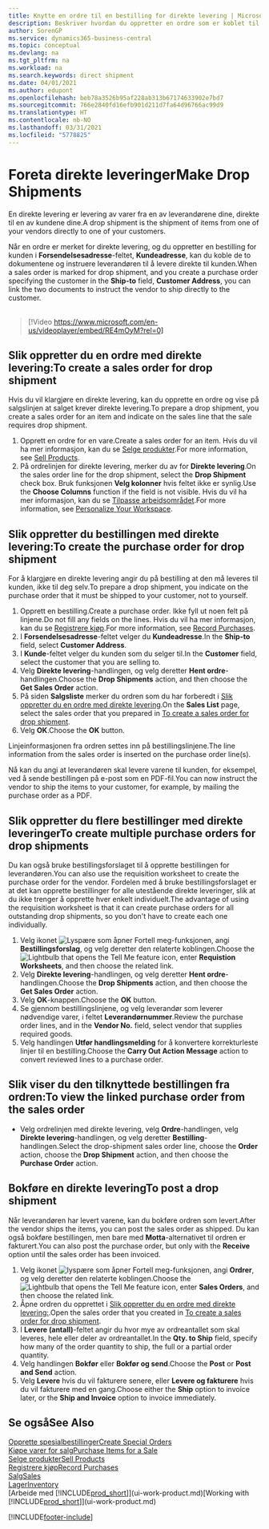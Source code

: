 ```yaml
---
title: Knytte en ordre til en bestilling for direkte levering | Microsoft-dokumentasjon
description: Beskriver hvordan du oppretter en ordre som er koblet til en bestilling, for å sikre levering direkte fra leverandøren til kunden.
author: SorenGP
ms.service: dynamics365-business-central
ms.topic: conceptual
ms.devlang: na
ms.tgt_pltfrm: na
ms.workload: na
ms.search.keywords: direct shipment
ms.date: 04/01/2021
ms.author: edupont
ms.openlocfilehash: beb78a3526b95af228ab313b67174633902e7bd7
ms.sourcegitcommit: 766e2840fd16efb901d211d7fa64d96766ac99d9
ms.translationtype: HT
ms.contentlocale: nb-NO
ms.lasthandoff: 03/31/2021
ms.locfileid: "5778825"
---
```

# <a name="make-drop-shipments"></a><span data-ttu-id="bea51-103">Foreta direkte leveringer</span><span class="sxs-lookup"><span data-stu-id="bea51-103">Make Drop Shipments</span></span>

<span data-ttu-id="bea51-104">En direkte levering er levering av varer fra en av leverandørene dine, direkte til en av kundene dine.</span><span class="sxs-lookup"><span data-stu-id="bea51-104">A drop shipment is the shipment of items from one of your vendors directly to one of your customers.</span></span>

<span data-ttu-id="bea51-105">Når en ordre er merket for direkte levering, og du oppretter en bestilling for kunden i **Forsendelsesadresse**-feltet, **Kundeadresse**, kan du koble de to dokumentene og instruere leverandøren til å levere direkte til kunden.</span><span class="sxs-lookup"><span data-stu-id="bea51-105">When a sales order is marked for drop shipment, and you create a purchase order specifying the customer in the **Ship-to** field, **Customer Address**, you can link the two documents to instruct the vendor to ship directly to the customer.</span></span>
<br><br>  
  
> [!Video https://www.microsoft.com/en-us/videoplayer/embed/RE4mOyM?rel=0]

## <a name="to-create-a-sales-order-for-drop-shipment"></a><span data-ttu-id="bea51-106">Slik oppretter du en ordre med direkte levering:</span><span class="sxs-lookup"><span data-stu-id="bea51-106">To create a sales order for drop shipment</span></span>

<span data-ttu-id="bea51-107">Hvis du vil klargjøre en direkte levering, kan du opprette en ordre og vise på salgslinjen at salget krever direkte levering.</span><span class="sxs-lookup"><span data-stu-id="bea51-107">To prepare a drop shipment, you create a sales order for an item and indicate on the sales line that the sale requires drop shipment.</span></span>

1. <span data-ttu-id="bea51-108">Opprett en ordre for en vare.</span><span class="sxs-lookup"><span data-stu-id="bea51-108">Create a sales order for an item.</span></span> <span data-ttu-id="bea51-109">Hvis du vil ha mer informasjon, kan du se [Selge produkter](sales-how-sell-products.md).</span><span class="sxs-lookup"><span data-stu-id="bea51-109">For more information, see [Sell Products](sales-how-sell-products.md).</span></span>
2. <span data-ttu-id="bea51-110">På ordrelinjen for direkte levering, merker du av for **Direkte levering**.</span><span class="sxs-lookup"><span data-stu-id="bea51-110">On the sales order line for the drop shipment, select the **Drop Shipment** check box.</span></span> <span data-ttu-id="bea51-111">Bruk funksjonen **Velg kolonner** hvis feltet ikke er synlig.</span><span class="sxs-lookup"><span data-stu-id="bea51-111">Use the **Choose Columns** function if the field is not visible.</span></span> <span data-ttu-id="bea51-112">Hvis du vil ha mer informasjon, kan du se [Tilpasse arbeidsområdet](ui-personalization-user.md).</span><span class="sxs-lookup"><span data-stu-id="bea51-112">For more information, see [Personalize Your Workspace](ui-personalization-user.md).</span></span>

## <a name="to-create-the-purchase-order-for-drop-shipment"></a><span data-ttu-id="bea51-113">Slik oppretter du bestillingen med direkte levering:</span><span class="sxs-lookup"><span data-stu-id="bea51-113">To create the purchase order for drop shipment</span></span>

<span data-ttu-id="bea51-114">For å klargjøre en direkte levering angir du på bestilling at den må leveres til kunden, ikke til deg selv.</span><span class="sxs-lookup"><span data-stu-id="bea51-114">To prepare a drop shipment, you indicate on the purchase order that it must be shipped to your customer, not to yourself.</span></span>

1. <span data-ttu-id="bea51-115">Opprett en bestilling.</span><span class="sxs-lookup"><span data-stu-id="bea51-115">Create a purchase order.</span></span> <span data-ttu-id="bea51-116">Ikke fyll ut noen felt på linjene.</span><span class="sxs-lookup"><span data-stu-id="bea51-116">Do not fill any fields on the lines.</span></span> <span data-ttu-id="bea51-117">Hvis du vil ha mer informasjon, kan du se [Registrere kjøp](purchasing-how-record-purchases.md).</span><span class="sxs-lookup"><span data-stu-id="bea51-117">For more information, see [Record Purchases](purchasing-how-record-purchases.md).</span></span>
2. <span data-ttu-id="bea51-118">I **Forsendelsesadresse**-feltet velger du **Kundeadresse**.</span><span class="sxs-lookup"><span data-stu-id="bea51-118">In the **Ship-to** field, select **Customer Address**.</span></span>
3. <span data-ttu-id="bea51-119">I **Kunde**-feltet velger du kunden som du selger til.</span><span class="sxs-lookup"><span data-stu-id="bea51-119">In the **Customer** field, select the customer that you are selling to.</span></span>
4. <span data-ttu-id="bea51-120">Velg **Direkte levering**-handlingen, og velg deretter **Hent ordre**-handlingen.</span><span class="sxs-lookup"><span data-stu-id="bea51-120">Choose the **Drop Shipments** action, and then choose the **Get Sales Order** action.</span></span>
5. <span data-ttu-id="bea51-121">På siden **Salgsliste** merker du ordren som du har forberedt i [Slik oppretter du en ordre med direkte levering](sales-how-drop-shipment.md#to-create-a-sales-order-for-drop-shipment).</span><span class="sxs-lookup"><span data-stu-id="bea51-121">On the **Sales List** page, select the sales order that you prepared in [To create a sales order for drop shipment](sales-how-drop-shipment.md#to-create-a-sales-order-for-drop-shipment).</span></span>
6. <span data-ttu-id="bea51-122">Velg **OK**.</span><span class="sxs-lookup"><span data-stu-id="bea51-122">Choose the **OK** button.</span></span>

<span data-ttu-id="bea51-123">Linjeinformasjonen fra ordren settes inn på bestillingslinjene.</span><span class="sxs-lookup"><span data-stu-id="bea51-123">The line information from the sales order is inserted on the purchase order line(s).</span></span>

<span data-ttu-id="bea51-124">Nå kan du angi at leverandøren skal levere varene til kunden, for eksempel, ved å sende bestillingen på e-post som en PDF-fil.</span><span class="sxs-lookup"><span data-stu-id="bea51-124">You can now instruct the vendor to ship the items to your customer, for example, by mailing the purchase order as a PDF.</span></span>     

## <a name="to-create-multiple-purchase-orders-for-drop-shipments"></a><span data-ttu-id="bea51-125">Slik oppretter du flere bestillinger med direkte leveringer</span><span class="sxs-lookup"><span data-stu-id="bea51-125">To create multiple purchase orders for drop shipments</span></span>

<span data-ttu-id="bea51-126">Du kan også bruke bestillingsforslaget til å opprette bestillingen for leverandøren.</span><span class="sxs-lookup"><span data-stu-id="bea51-126">You can also use the requisition worksheet to create the purchase order for the vendor.</span></span> <span data-ttu-id="bea51-127">Fordelen med å bruke bestillingsforslaget er at det kan opprette bestillinger for alle utestående direkte leveringer, slik at du ikke trenger å opprette hver enkelt individuelt.</span><span class="sxs-lookup"><span data-stu-id="bea51-127">The advantage of using the requisition worksheet is that it can create purchase orders for all outstanding drop shipments, so you don't have to create each one individually.</span></span>

1. <span data-ttu-id="bea51-128">Velg ikonet ![Lyspære som åpner Fortell meg-funksjonen](media/ui-search/search_small.png "Fortell hva du vil gjøre"), angi **Bestillingsforslag**, og velg deretter den relaterte koblingen.</span><span class="sxs-lookup"><span data-stu-id="bea51-128">Choose the ![Lightbulb that opens the Tell Me feature](media/ui-search/search_small.png "Tell me what you want to do") icon, enter **Requistion Worksheets**, and then choose the related link.</span></span>
2. <span data-ttu-id="bea51-129">Velg **Direkte levering**-handlingen, og velg deretter **Hent ordre**-handlingen.</span><span class="sxs-lookup"><span data-stu-id="bea51-129">Choose the **Drop Shipments** action, and then choose the **Get Sales Order** action.</span></span>
3. <span data-ttu-id="bea51-130">Velg **OK**-knappen.</span><span class="sxs-lookup"><span data-stu-id="bea51-130">Choose the **OK** button.</span></span>
4. <span data-ttu-id="bea51-131">Se gjennom bestillingslinjene, og velg leverandør som leverer nødvendige varer, i feltet **Leverandørnummer**.</span><span class="sxs-lookup"><span data-stu-id="bea51-131">Review the purchase order lines, and in the **Vendor No.** field, select vendor that supplies required goods.</span></span> 
5. <span data-ttu-id="bea51-132">Velg handlingen **Utfør handlingsmelding** for å konvertere korrekturleste linjer til en bestilling.</span><span class="sxs-lookup"><span data-stu-id="bea51-132">Choose the **Carry Out Action Message** action to convert reviewed lines to a purchase order.</span></span>

## <a name="to-view-the-linked-purchase-order-from-the-sales-order"></a><span data-ttu-id="bea51-133">Slik viser du den tilknyttede bestillingen fra ordren:</span><span class="sxs-lookup"><span data-stu-id="bea51-133">To view the linked purchase order from the sales order</span></span>

* <span data-ttu-id="bea51-134">Velg ordrelinjen med direkte levering, velg **Ordre**-handlingen, velg **Direkte levering**-handlingen, og velg deretter **Bestilling**-handlingen.</span><span class="sxs-lookup"><span data-stu-id="bea51-134">Select the drop-shipment sales order line, choose the **Order** action, choose the **Drop Shipment** action, and then choose the **Purchase Order** action.</span></span>

## <a name="to-post-a-drop-shipment"></a><span data-ttu-id="bea51-135">Bokføre en direkte levering</span><span class="sxs-lookup"><span data-stu-id="bea51-135">To post a drop shipment</span></span>

<span data-ttu-id="bea51-136">Når leverandøren har levert varene, kan du bokføre ordren som levert.</span><span class="sxs-lookup"><span data-stu-id="bea51-136">After the vendor ships the items, you can post the sales order as shipped.</span></span> <span data-ttu-id="bea51-137">Du kan også bokføre bestillingen, men bare med **Motta**-alternativet til ordren er fakturert.</span><span class="sxs-lookup"><span data-stu-id="bea51-137">You can also post the purchase order, but only with the **Receive** option until the sales order has been invoiced.</span></span>

1. <span data-ttu-id="bea51-138">Velg ikonet ![lyspære som åpner Fortell meg-funksjonen](media/ui-search/search_small.png "Fortell hva du vil gjøre"), angi **Ordrer**, og velg deretter den relaterte koblingen.</span><span class="sxs-lookup"><span data-stu-id="bea51-138">Choose the ![Lightbulb that opens the Tell Me feature](media/ui-search/search_small.png "Tell me what you want to do") icon, enter **Sales Orders**, and then choose the related link.</span></span>
2. <span data-ttu-id="bea51-139">Åpne ordren du opprettet i [Slik oppretter du en ordre med direkte levering:](#to-create-a-sales-order-for-drop-shipment).</span><span class="sxs-lookup"><span data-stu-id="bea51-139">Open the sales order that you created in [To create a sales order for drop shipment](#to-create-a-sales-order-for-drop-shipment).</span></span>
3. <span data-ttu-id="bea51-140">I **Levere (antall)**-feltet angir du hvor mye av ordreantallet som skal leveres, hele eller deler av ordreantallet.</span><span class="sxs-lookup"><span data-stu-id="bea51-140">In the **Qty. to Ship** field, specify how many of the order quantity to ship, the full or a partial order quantity.</span></span>
4. <span data-ttu-id="bea51-141">Velg handlingen **Bokfør** eller **Bokfør og send**.</span><span class="sxs-lookup"><span data-stu-id="bea51-141">Choose the **Post** or **Post and Send** action.</span></span>
5. <span data-ttu-id="bea51-142">Velg **Levere** hvis du vil fakturere senere, eller **Levere og fakturere** hvis du vil fakturere med en gang.</span><span class="sxs-lookup"><span data-stu-id="bea51-142">Choose either the **Ship** option to invoice later, or the **Ship and Invoice** option to invoice immediately.</span></span>

## <a name="see-also"></a><span data-ttu-id="bea51-143">Se også</span><span class="sxs-lookup"><span data-stu-id="bea51-143">See Also</span></span>

[<span data-ttu-id="bea51-144">Opprette spesialbestillinger</span><span class="sxs-lookup"><span data-stu-id="bea51-144">Create Special Orders</span></span>](sales-how-to-create-special-orders.md)  
[<span data-ttu-id="bea51-145">Kjøpe varer for salg</span><span class="sxs-lookup"><span data-stu-id="bea51-145">Purchase Items for a Sale</span></span>](purchasing-how-purchase-products-sale.md)  
[<span data-ttu-id="bea51-146">Selge produkter</span><span class="sxs-lookup"><span data-stu-id="bea51-146">Sell Products</span></span>](sales-how-sell-products.md)  
[<span data-ttu-id="bea51-147">Registrere kjøp</span><span class="sxs-lookup"><span data-stu-id="bea51-147">Record Purchases</span></span>](purchasing-how-record-purchases.md)  
[<span data-ttu-id="bea51-148">Salg</span><span class="sxs-lookup"><span data-stu-id="bea51-148">Sales</span></span>](sales-manage-sales.md)  
[<span data-ttu-id="bea51-149">Lager</span><span class="sxs-lookup"><span data-stu-id="bea51-149">Inventory</span></span>](inventory-manage-inventory.md)  
<span data-ttu-id="bea51-150">[Arbeide med [!INCLUDE[prod_short](includes/prod_short.md)]](ui-work-product.md)</span><span class="sxs-lookup"><span data-stu-id="bea51-150">[Working with [!INCLUDE[prod_short](includes/prod_short.md)]](ui-work-product.md)</span></span>


[!INCLUDE[footer-include](includes/footer-banner.md)]